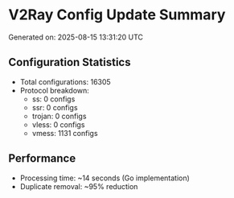 # V2Ray Config Update Summary
Generated on: 2025-08-15 13:31:20 UTC

## Configuration Statistics
- Total configurations: 16305
- Protocol breakdown:
  - ss: 0 configs
  - ssr: 0 configs
  - trojan: 0 configs
  - vless: 0 configs
  - vmess: 1131 configs

## Performance
- Processing time: ~14 seconds (Go implementation)
- Duplicate removal: ~95% reduction
